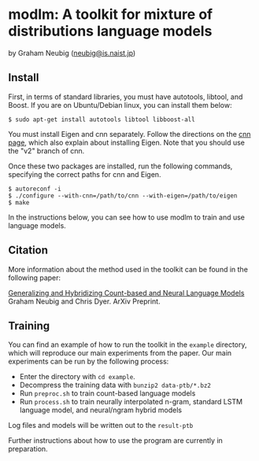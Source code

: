 modlm: A toolkit for mixture of distributions language models
==============================================================================
by Graham Neubig (neubig@is.naist.jp)

Install
-------

First, in terms of standard libraries, you must have autotools, libtool, and Boost. If
you are on Ubuntu/Debian linux, you can install them below:

    $ sudo apt-get install autotools libtool libboost-all

You must install Eigen and cnn separately. Follow the directions on the
[cnn page](http://github.com/clab/cnn), which also explain about installing Eigen.
Note that you should use the "v2" branch of cnn.

Once these two packages are installed, run the following commands, specifying the
correct paths for cnn and Eigen.

    $ autoreconf -i
    $ ./configure --with-cnn=/path/to/cnn --with-eigen=/path/to/eigen
    $ make

In the instructions below, you can see how to use modlm to train and use language
models.

Citation
--------

More information about the method used in the toolkit can be found in the following paper:

[Generalizing and Hybridizing Count-based and Neural Language Models](http://arxiv.org/abs/1606.00499)
Graham Neubig and Chris Dyer.
ArXiv Preprint.

Training
--------

You can find an example of how to run the toolkit in the `example` directory, which will reproduce our
main experiments from the paper.
Our main experiments can be run by the following process:

* Enter the directory with `cd example`.
* Decompress the training data with `bunzip2 data-ptb/*.bz2`
* Run `preproc.sh` to train count-based language models
* Run `process.sh` to train neurally interpolated n-gram, standard LSTM language model, and neural/ngram hybrid models

Log files and models will be written out to the `result-ptb`

Further instructions about how to use the program are currently in preparation.
